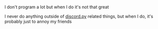 I don't program a lot but when I do it's not that great

I never do anything outside of [discord.py](https://github.com/Rapptz/discord.py) related things, but when I do, it's probably just to annoy my friends
